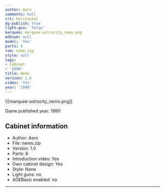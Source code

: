 ```yaml
---
author: Aero
comments: null
crt: horizontal
dg-publish: true
ligth-gun: 'false'
marquee: marquee-astrocity_nemo.png
md5sum: null
model: 'Yes'
parts: 8
rom: nemo.zip
style: null
tags:
- cabinet
- '1990'
title: Nemo
version: 1.0
video: 'Yes'
year: '1990'
---
```


![[marquee-astrocity_nemo.png]]

Game published year: 1990

## Cabinet information

- Author: Aero
- File: nemo.zip
- Version: 1.0
- Parts: 8
- Introduction video: Yes
- Own cabinet design: Yes
- Style: None
- Light guns: no
- AGEBasic enabled: no

---

